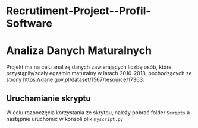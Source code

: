 # Recrutiment-Project--Profil-Software
# Analiza Danych Maturalnych
Projekt ma na celu analizę danych zawierających liczbę osób, które przystąpiły/zdały egzamin maturalny w latach 2010-2018, pochodzących ze strony https://dane.gov.pl/dataset/1567/resource/17363.

## Uruchamianie skryptu
W celu rozpoczęcia korzystania ze skrytpu, należy pobrać folder ```Scripts``` a następnie uruchomić w konsoli plik ```myscript.py```
